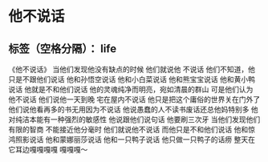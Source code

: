 ﻿# 他不说话

标签（空格分隔）： life
---

《他不说话》
当他们发现他没有缺点的时候
他们就说他
不说话
他们不知道，他
只是不跟他们说话
他和孙悟空说话
他和小白菜说话
他和熊宝宝说话
他和黄小鸭说话
他就是不和他们说话
他的灵魂纯净而明亮，宛如清晨的群山
可是他们认为
他不说话
他们说他一天到晚
宅在屋内不说话
他只是把这个庸俗的世界关在门外了
他们说他看再多的书无用因为不说话
他说愚蠢的人不读书废话还总他妈特别多
他对纯洁本能有一种强烈的敏感性
他说跟他们说句话
他要刷三次牙
当他们发现他们有限的智商
不能接近他分毫时
他们就说他不说话
而他只是不和他们说话
他和惊鸿照影说话
他和蒙娜丽莎说话
他和一只鸭子说话
他只做一只鸭子的话痨
整天在它耳边嘎嘎嘎嘎
嘎嘎嘎～




